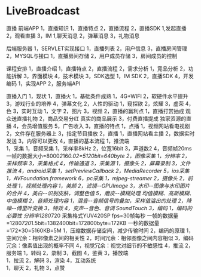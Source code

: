 # LiveBroadcast
直播
前端APP
1，直播知识
   1，直播特点
   2，直播流程
2，直播SDK
   1,发起直播
   2，观看直播
3，IM
   1,聊天消息
   2，弹幕消息
   3，礼物消息

后端服务器
1，SERVLET实现接口
   1，直播列表
   2，用户信息
   3，直播房间管理
2，MYSQL与接口
   1，直播房间存储
   2，用户成员存储
   3，房间成员的控制

课程安排
1，直播介绍
   1，直播特点
   2，直播流程
2，需求分析
   1，竞品分析
   2，功能拆解
   3，界面模块
   4，技术模块
3，SDK选型
   1，IM SDK
   2，直播SDK
4，开发编码
   1，实现APP
   2，服务端API

直播入门
1，现状 
   1，直播火
      1，基础条件成熟
         1，4G+WIFI
         2，软硬件水平提升
         3，游戏行业的培养
         4，弹幕文化
      2，人性的驱动
         1，窥探欲
         2，炫耀
         3，虚荣
         4，色
      3，实时互动
         1，文字
         2，图片
         3，视频
   2，直播的赢利点
      1，直播打赏抽成  观众送直播礼物
      2，商品交易分红  真实的商品展示
      3，付费直播提成  独家资源的直播
      4，会员增值服务
      5，广告收入
   3，直播的特点 
      1，点播
         1，视频网站看电视剧
         2，文件存在服务器上
         3，指定节目播放
      2，直播
         1，直播网站看主播
         2，数据实时发送
         3，内容可以更改
   4，直播的基本流程
      1，推流端  
         1，采集
            1，音频采集
               1，采样率8kHz 
               2，位宽16bit 
               3，声道数2
               4，音频帧20ms
               一帧的数据大小=8000*2*16*0.02=5120bit=640byte 
            2，图像采集
               1，分辨率
               2，采样频率
               3，采集格式
               4，传输通道
            3，采集源
               1，摄像头
               2，屏幕录制
               3，文件推流
            4，android采集
               1，setPreviewCallback
               2，MediaRecorder
            5，ios采集
               1，AVFoundation.framework
            6，pc采集
               1，mjpeg-streamer
               2，摄像头
         2，前处理
            1，视频处理内容
               1，美颜
               2，滤镜--GPUImage
               3，水印--图像与水印图片的合并
               4，美白--识别皮肤，调整色值
               5，磨皮--模糊处理 均值模糊、高斯模糊、中值模糊
            2，音频处理内容
               1，混音--音频信号的叠加，采样值溢出的处理
               2，降噪--傅里叶变换
               3，特效
               4，变声--音色、音调 SoundTouch
         3，编码
            1，编码的必要性
               分辨率1280*720
               采集格式YUV420SP
               fps=30帧每秒
               一帧的数据量=1280*720*1.5bit=1382400bit=172800byte=172KB
               一秒的数据量=172*30=5160KB=5M
               1，压缩数据存储空间，减少传输时间
            2，编码的原理
               1，空间冗余：相邻像素之间的相关性
               2，时间冗余：相邻图像之间内容相似
               3，编码冗余：像素值出现的概率不同
               4，视觉冗余：视觉对细节的不敏感性
         4，推流
      2，服务端
         1，转码 
         2，录制 
         3，截图 
         4，鉴黄
      3，播放端  
         1，拉流
         2，解码
         3，渲染
      4，互动系统  
         1，聊天 
         2，礼物
         3，点赞